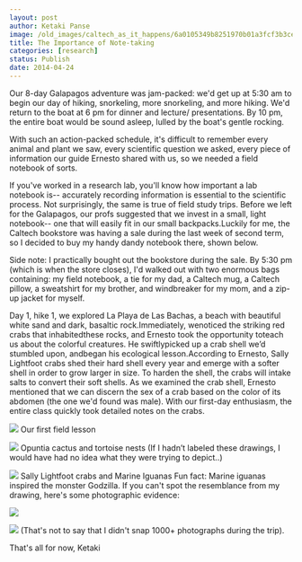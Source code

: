 ```yaml
---
layout: post
author: Ketaki Panse
image: /old_images/caltech_as_it_happens/6a0105349b8251970b01a3fcf3b3ce970b.jpg
title: The Importance of Note-taking
categories: [research]
status: Publish
date: 2014-04-24
---
```


Our 8-day Galapagos adventure was jam-packed: we'd get up at 5:30 am to begin our day of hiking, snorkeling, more snorkeling, and more hiking. We'd return to the boat at 6 pm for dinner and lecture/ presentations. By 10 pm, the entire boat would be sound asleep, lulled by the boat's gentle rocking.

With such an action-packed schedule, it's difficult to remember every animal and plant we saw, every scientific question we asked, every piece of information our guide Ernesto shared with us, so we needed a field notebook of sorts.

If you've worked in a research lab, you'll know how important a lab notebook is-- accurately recording information is essential to the scientific process. Not surprisingly, the same is true of field study trips. Before we left for the Galapagos, our profs suggested that we invest in a small, light notebook-- one that will easily fit in our small backpacks.Luckily for me, the Caltech bookstore was having a sale during the last week of second term, so I decided to buy my handy dandy notebook there, shown below.

Side note: I practically bought out the bookstore during the sale. By 5:30 pm (which is when the store closes), I'd walked out with two enormous bags containing: my field notebook, a tie for my dad, a Caltech mug, a Caltech pillow, a sweatshirt for my brother, and windbreaker for my mom, and a zip-up jacket for myself.

Day 1, hike 1, we explored La Playa de Las Bachas, a beach with beautiful white sand and dark, basaltic rock.Immediately, wenoticed the striking red crabs that inhabitedthese rocks, and Ernesto took the opportunity toteach us about the colorful creatures. He swiftlypicked up a crab shell we’d stumbled upon, andbegan his ecological lesson.According to Ernesto, Sally Lightfoot crabs shed their hard shell every year and emerge with a softer shell in order to grow larger in size. To harden the shell, the crabs will intake salts to convert their soft shells. As we examined the crab shell, Ernesto mentioned that we can discern the sex of a crab based on the color of its abdomen (the one we'd found was male). With our first-day enthusiasm, the entire class quickly took detailed notes on the crabs.


![](/old_images/caltech_as_it_happens/6a0105349b8251970b01a73dae71da970d.jpg)
Our first field lesson


![](/old_images/caltech_as_it_happens/6a0105349b8251970b01a511a362e9970c.jpg)
Opuntia cactus and tortoise nests (If I hadn’t labeled these drawings, I would have had no idea what they were trying to depict..)


![](/old_images/caltech_as_it_happens/6a0105349b8251970b01a3fcf3b472970b.jpg)
Sally Lightfoot crabs and Marine Iguanas
Fun fact: Marine iguanas inspired the monster Godzilla. If you can't spot the resemblance from my drawing, here's some photographic evidence:


![](/old_images/caltech_as_it_happens/6a0105349b8251970b01a3fcf3b4e9970b.jpg)

![](/old_images/caltech_as_it_happens/6a0105349b8251970b01a73dae778e970d.jpg)
(That's not to say that I didn't snap 1000+ photographs during the trip).

That's all for now,
Ketaki
